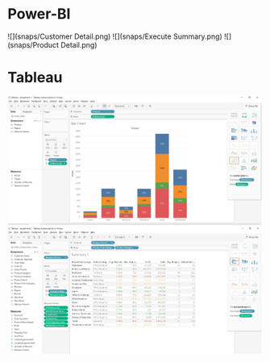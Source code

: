 # Power-BI

![](snaps/Customer Detail.png)
![](snaps/Execute Summary.png)
![](snaps/Product Detail.png)

# Tableau

![](snaps/tab1.jpg)
![](snaps/tab2.jpg)
